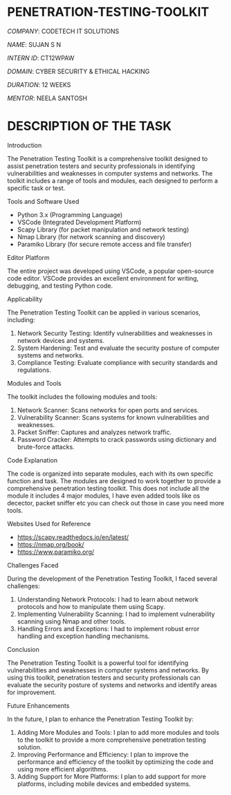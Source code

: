 # PENETRATION-TESTING-TOOLKIT

*COMPANY*: CODETECH IT SOLUTIONS

*NAME*: SUJAN S N

*INTERN ID*: CT12WPAW

*DOMAIN*: CYBER SECURITY & ETHICAL HACKING

*DURATION*: 12 WEEKS

*MENTOR*: NEELA SANTOSH

# DESCRIPTION OF THE TASK

Introduction

The Penetration Testing Toolkit is a comprehensive toolkit designed to assist penetration testers and security professionals in identifying vulnerabilities and weaknesses in computer systems and networks. The toolkit includes a range of tools and modules, each designed to perform a specific task or test.

Tools and Software Used

- Python 3.x (Programming Language)
- VSCode (Integrated Development Platform)
- Scapy Library (for packet manipulation and network testing)
- Nmap Library (for network scanning and discovery)
- Paramiko Library (for secure remote access and file transfer)

Editor Platform

The entire project was developed using VSCode, a popular open-source code editor. VSCode provides an excellent environment for writing, debugging, and testing Python code.

Applicability

The Penetration Testing Toolkit can be applied in various scenarios, including:

1. Network Security Testing: Identify vulnerabilities and weaknesses in network devices and systems.
2. System Hardening: Test and evaluate the security posture of computer systems and networks.
3. Compliance Testing: Evaluate compliance with security standards and regulations.

Modules and Tools

The toolkit includes the following modules and tools:

1. Network Scanner: Scans networks for open ports and services.
2. Vulnerability Scanner: Scans systems for known vulnerabilities and weaknesses.
3. Packet Sniffer: Captures and analyzes network traffic.
4. Password Cracker: Attempts to crack passwords using dictionary and brute-force attacks.

Code Explanation

The code is organized into separate modules, each with its own specific function and task. The modules are designed to work together to provide a comprehensive penetration testing toolkit. This does not include all the module it includes 4 major modules, I have even added tools like os decector, packet sniffer etc you can check out those in case you need more tools.

Websites Used for Reference

- https://scapy.readthedocs.io/en/latest/
- https://nmap.org/book/
- https://www.paramiko.org/

Challenges Faced

During the development of the Penetration Testing Toolkit, I faced several challenges:

1. Understanding Network Protocols: I had to learn about network protocols and how to manipulate them using Scapy.
2. Implementing Vulnerability Scanning: I had to implement vulnerability scanning using Nmap and other tools.
3. Handling Errors and Exceptions: I had to implement robust error handling and exception handling mechanisms.

Conclusion

The Penetration Testing Toolkit is a powerful tool for identifying vulnerabilities and weaknesses in computer systems and networks. By using this toolkit, penetration testers and security professionals can evaluate the security posture of systems and networks and identify areas for improvement.

Future Enhancements

In the future, I plan to enhance the Penetration Testing Toolkit by:

1. Adding More Modules and Tools: I plan to add more modules and tools to the toolkit to provide a more comprehensive penetration testing solution.
2. Improving Performance and Efficiency: I plan to improve the performance and efficiency of the toolkit by optimizing the code and using more efficient algorithms.
3. Adding Support for More Platforms: I plan to add support for more platforms, including mobile devices and embedded systems.

